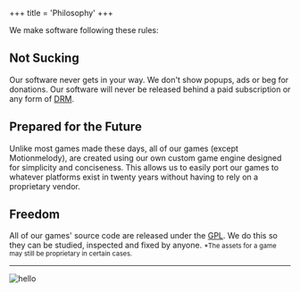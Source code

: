 +++
title = 'Philosophy'
+++

We make software following these rules:

## Not Sucking
Our software never gets in your way. We don't show popups, ads or beg for donations. Our software will never be released behind a paid subscription or any form of [DRM](https://en.wikipedia.org/wiki/Digital_rights_management).

## Prepared for the Future
Unlike most games made these days, all of our games (except Motionmelody), are created using our own custom game engine designed for simplicity and conciseness. This allows us to easily port our games to whatever platforms exist in twenty years without having to rely on a proprietary vendor.

## Freedom
All of our games' source code are released under the [GPL](https://www.gnu.org/licenses/gpl-3.0.en.html). We do this so they can be studied, inspected and fixed by anyone. <small>*The assets for a game may still be proprietary in certain cases.</small>

---

![hello](/images/philosophy/1.png)